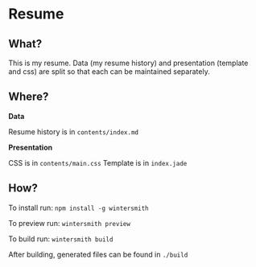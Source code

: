 Resume
======

What?
-----

This is my resume. Data (my resume history) and presentation (template and css) are split so that each can be maintained separately.

Where?
------

**Data**

Resume history is in `contents/index.md`

**Presentation**

CSS is in `contents/main.css`
Template is in `index.jade`

How?
----

To install run: `npm install -g wintersmith`

To preview run: `wintersmith preview`

To build run: `wintersmith build`

After building, generated files can be found in `./build`
